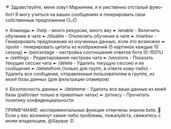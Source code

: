 ☔️ Здравствуйте, меня зовут Маркиним, и я умственно отсталый фумо-бот! Я могу учиться на ваших сообщениях и генерировать свои собственные предложения ᗜᴗᗜ

⨭ *Команды*
  ➼ /help - много рекурсии, много вау
  ➼ /enable - Включить обучение в чате
  ➼ /disable - Отключить обучение в чате
  ➼ /markov - Генерировать предложение из изученных данных, если это возможно
  ➼ /quote - генерировать цитаты из изображений (5 картинок каждые 10 секунд)
  ➼ /percentage - настройка соотношения ответов бота (0-100%)
  ➼ /settings - Редактирование настроек чата
  ➼ /sessions - Показать текущие сессии чата
  ➼ /delete - Удалить текущую сессию и ее сообщения
  ➼ /deletefrom (только для групп, в ответе кому-либо) - Удалить все сообщения, отправленные пользователем в группе, *из моей базы данных* (для фильтрации спамеров)

⨭ *Безопасность данных*
  ➼ /deleteme - Удалить все ваши данные из моей базы (работает только в приватных чатах)
  ➼ /privacy - Прочитать политику конфиденциальности

*ПРИМЕЧАНИЕ*: экспериментальные функции отмечены знаком *beta*.
🌺 Если у вас возникнут какие-либо проблемы, пожалуйста, свяжитесь с моим владельцем, @Sayque :D